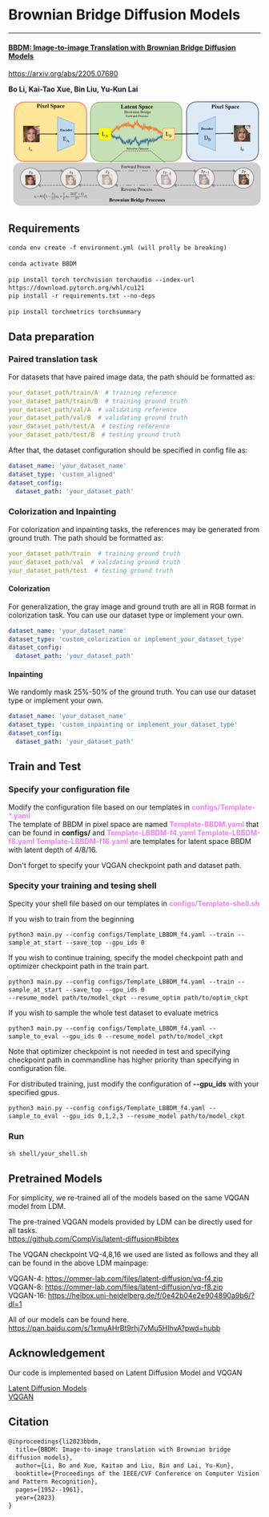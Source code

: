 # Brownian Bridge Diffusion Models
***
#### [BBDM: Image-to-image Translation with Brownian Bridge Diffusion Models](https://arxiv.org/abs/2205.07680)
https://arxiv.org/abs/2205.07680

**Bo Li, Kai-Tao Xue, Bin Liu, Yu-Kun Lai**

![img](resources/BBDM_architecture.png)

## Requirements
```commandline
conda env create -f environment.yml (will prolly be breaking)

conda activate BBDM

pip install torch torchvision torchaudio --index-url https://download.pytorch.org/whl/cu121
pip install -r requirements.txt --no-deps

pip install torchmetrics torchsummary

```

## Data preparation
### Paired translation task
For datasets that have paired image data, the path should be formatted as:
```yaml
your_dataset_path/train/A  # training reference
your_dataset_path/train/B  # training ground truth
your_dataset_path/val/A  # validating reference
your_dataset_path/val/B  # validating ground truth
your_dataset_path/test/A  # testing reference
your_dataset_path/test/B  # testing ground truth
```
After that, the dataset configuration should be specified in config file as:
```yaml
dataset_name: 'your_dataset_name'
dataset_type: 'custom_aligned'
dataset_config:
  dataset_path: 'your_dataset_path'
```

### Colorization and Inpainting
For colorization and inpainting tasks, the references may be generated from ground truth. The path should be formatted as:
```yaml
your_dataset_path/train  # training ground truth
your_dataset_path/val  # validating ground truth
your_dataset_path/test  # testing ground truth
```

#### Colorization
For generalization, the gray image and ground truth are all in RGB format in colorization task. You can use our dataset type or implement your own.
```yaml
dataset_name: 'your_dataset_name'
dataset_type: 'custom_colorization or implement_your_dataset_type'
dataset_config:
  dataset_path: 'your_dataset_path'
```

#### Inpainting
We randomly mask 25%-50% of the ground truth. You can use our dataset type or implement your own.
```yaml
dataset_name: 'your_dataset_name'
dataset_type: 'custom_inpainting or implement_your_dataset_type'
dataset_config:
  dataset_path: 'your_dataset_path'
```

## Train and Test
### Specify your configuration file
Modify the configuration file based on our templates in <font color=violet><b>configs/Template-*.yaml</b></font>  
The template of BBDM in pixel space are named <font color=violet><b>Template-BBDM.yaml</b></font> that can be found in **configs/** and <font color=violet><b>Template-LBBDM-f4.yaml Template-LBBDM-f8.yaml Template-LBBDM-f16.yaml</b></font> are templates for latent space BBDM with latent depth of 4/8/16. 

Don't forget to specify your VQGAN checkpoint path and dataset path.
### Specity your training and tesing shell
Specity your shell file based on our templates in <font color=violet><b>configs/Template-shell.sh</b></font>

If you wish to train from the beginning
```commandline
python3 main.py --config configs/Template_LBBDM_f4.yaml --train --sample_at_start --save_top --gpu_ids 0 
```

If you wish to continue training, specify the model checkpoint path and optimizer checkpoint path in the train part.
```commandline
python3 main.py --config configs/Template_LBBDM_f4.yaml --train --sample_at_start --save_top --gpu_ids 0 
--resume_model path/to/model_ckpt --resume_optim path/to/optim_ckpt
```

If you wish to sample the whole test dataset to evaluate metrics
```commandline
python3 main.py --config configs/Template_LBBDM_f4.yaml --sample_to_eval --gpu_ids 0 --resume_model path/to/model_ckpt
```

Note that optimizer checkpoint is not needed in test and specifying checkpoint path in commandline has higher priority than specifying in configuration file.

For distributed training, just modify the configuration of **--gpu_ids** with your specified gpus. 
```commandline
python3 main.py --config configs/Template_LBBDM_f4.yaml --sample_to_eval --gpu_ids 0,1,2,3 --resume_model path/to/model_ckpt
```

### Run
```commandline
sh shell/your_shell.sh
```

## Pretrained Models
For simplicity, we re-trained all of the models based on the same VQGAN model from LDM.

The pre-trained VQGAN models provided by LDM can be directly used for all tasks.  
https://github.com/CompVis/latent-diffusion#bibtex

The VQGAN checkpoint VQ-4,8,16 we used are listed as follows and they all can be found in the above LDM mainpage:

VQGAN-4: https://ommer-lab.com/files/latent-diffusion/vq-f4.zip  
VQGAN-8: https://ommer-lab.com/files/latent-diffusion/vq-f8.zip  
VQGAN-16: https://heibox.uni-heidelberg.de/f/0e42b04e2e904890a9b6/?dl=1

All of our models can be found here.
https://pan.baidu.com/s/1xmuAHrBt9rhj7vMu5HIhvA?pwd=hubb

## Acknowledgement
Our code is implemented based on Latent Diffusion Model and VQGAN

[Latent Diffusion Models](https://github.com/CompVis/latent-diffusion#bibtex)  
[VQGAN](https://github.com/CompVis/taming-transformers)

## Citation
```
@inproceedings{li2023bbdm,
  title={BBDM: Image-to-image translation with Brownian bridge diffusion models},
  author={Li, Bo and Xue, Kaitao and Liu, Bin and Lai, Yu-Kun},
  booktitle={Proceedings of the IEEE/CVF Conference on Computer Vision and Pattern Recognition},
  pages={1952--1961},
  year={2023}
}
```
